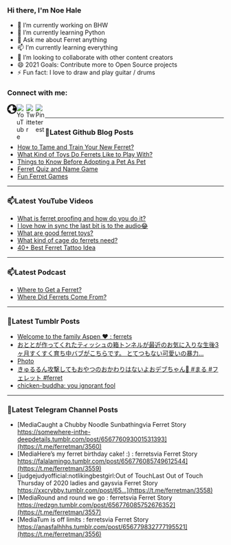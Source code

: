 ### Hi there, I'm Noe Hale

- 🔭 I’m currently working on BHW
- 🌱 I’m currently learning Python
- 💬 Ask me about Ferret anything
- 📫 I’m currently learning everything
- 🔭 I’m looking to collaborate with other content creators
- 😄 2021 Goals: Contribute more to Open Source projects
- ⚡ Fun fact: I love to draw and play guitar / drums

### Connect with me:

[<img align="left" alt="ferretvoice.com" width="22px" src="https://raw.githubusercontent.com/iconic/open-iconic/master/svg/globe.svg" />](https://ferretvoice.com)
[<img align="left" alt="YouTube" width="22px" src="https://cdn.jsdelivr.net/npm/simple-icons@v3/icons/youtube.svg" />](https://www.youtube.com/channel/UCk665XTfaMLVwFVWUmgnDiw)
[<img align="left" alt="Twitter" width="22px" src="https://cdn.jsdelivr.net/npm/simple-icons@v3/icons/twitter.svg" />](https://twitter.com/voiceferret)
[<img align="left" alt="Pinterest" width="22px" src="https://cdn.jsdelivr.net/npm/simple-icons@v3/icons/pinterest.svg" />](https://www.pinterest.com/voiceferret/)

<br />

---
### 🔭Latest Github Blog Posts
<!-- GITHUB:START -->
- [How to Tame and Train Your New Ferret?](http://noehale.github.io/how-to-tame-and-train-your-new-ferret/)
- [What Kind of Toys Do Ferrets Like to Play With?](http://noehale.github.io/what-kind-of-toys-do-ferrets-like-to-play-with/)
- [Things to Know Before Adopting a Pet As Pet](http://noehale.github.io/things-to-know-before-adopting-a-pet-as-pet/)
- [Ferret Quiz and Name Game](http://noehale.github.io/ferret-quiz/)
- [Fun Ferret Games](http://noehale.github.io/fun-ferret-games/)
<!-- GITHUB:END -->
---
### 📫Latest YouTube Videos

<!-- YOUTUBE:START -->
- [What is ferret proofing and how do you do it?](https://www.youtube.com/watch?v=81Syh_DJBQQ)
- [I love how in sync the last bit is to the audio😂](https://www.youtube.com/watch?v=WHBeGHwSlGY)
- [What are good ferret toys?](https://www.youtube.com/watch?v=tPxRilBzc0s)
- [What kind of cage do ferrets need?](https://www.youtube.com/watch?v=xzz6hC3sR5A)
- [40+ Best Ferret Tattoo Idea](https://www.youtube.com/watch?v=KIKqduR6Xcs)
<!-- YOUTUBE:END -->

---
### 📫Latest Podcast

<!-- PODCAST:START -->
- [Where to Get a Ferret?](https://anchor.fm/ferretvoice/episodes/Where-to-Get-a-Ferret-erurfu)
- [Where Did Ferrets Come From?](https://anchor.fm/ferretvoice/episodes/Where-Did-Ferrets-Come-From-eruq8g)
<!-- PODCAST:END -->
---
### 📝Latest Tumblr Posts

<!-- TUMBLR:START -->
- [Welcome to the family Aspen ❤️ : ferrets](https://come-forth-into-the-light.tumblr.com/post/656949697153515520)
- [おととが作ってくれたティッシュの箱トンネルが最近のお気に入りな生後3ヶ月すくすく育ち中バブがこちらです。
とてつもない可愛いの暴力...](https://come-forth-into-the-light.tumblr.com/post/656904409962446848)
- [Photo](https://come-forth-into-the-light.tumblr.com/post/656881777574608896)
- [きゅるるん攻撃してもおやつのおかわりはないよおデブちゃん🥺
#まる #フェレット #ferret](https://come-forth-into-the-light.tumblr.com/post/656859081605267456)
- [chicken-buddha:
you ignorant fool
](https://come-forth-into-the-light.tumblr.com/post/656813809538826240)
<!-- TUMBLR:END -->
---
### 📝Latest Telegram Channel Posts

<!-- TELEGRAM:START -->
- [MediaCaught a Chubby Noodle Sunbathingvia Ferret Story https://somewhere-inthe-deepdetails.tumblr.com/post/656776093001531393](https://t.me/ferretman/3560)
- [MediaHere’s my ferret birthday cake! :) : ferretsvia Ferret Story https://falalamingo.tumblr.com/post/656776085749612544](https://t.me/ferretman/3559)
- [judgejudyofficial:notlikingbestgirl:Out of TouchLast Out of Touch Thursday of 2020 ladies and gaysvia Ferret Story https://xxcrybby.tumblr.com/post/65...](https://t.me/ferretman/3558)
- [MediaRound and round we go : ferretsvia Ferret Story https://redzgn.tumblr.com/post/656776085752676352](https://t.me/ferretman/3557)
- [MediaTum is off limits : ferretsvia Ferret Story https://anasfalhhhs.tumblr.com/post/656779832777195521](https://t.me/ferretman/3556)
<!-- TELEGRAM:END -->
